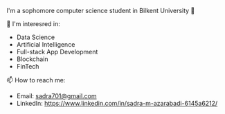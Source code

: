 I'm a sophomore computer science student in Bilkent University 🏫

🌱 I'm interesred in:
  - Data Science
  - Artificial Intelligence
  - Full-stack App Development
  - Blockchain
  - FinTech

📫 How to reach me: 

  - Email: sadra701@gmail.com
  - LinkedIn: https://www.linkedin.com/in/sadra-m-azarabadi-6145a6212/

<!--
**Sardter/sardter** is a ✨ _special_ ✨ repository because its `README.md` (this file) appears on your GitHub profile.

Here are some ideas to get you started:

- 🔭 I’m currently working on ...
- 🌱 I’m currently learning ...
- 👯 I’m looking to collaborate on ...
- 🤔 I’m looking for help with ...
- 💬 Ask me about ...
- 📫 How to reach me: ...
- 😄 Pronouns: ...
- ⚡ Fun fact: ...
-->
